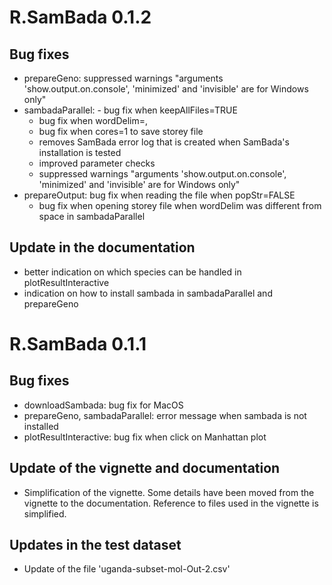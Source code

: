 # R.SamBada 0.1.2

## Bug fixes
- prepareGeno: suppressed warnings "arguments 'show.output.on.console', 'minimized' and 'invisible' are for Windows only"
- sambadaParallel: - bug fix when keepAllFiles=TRUE 
	- bug fix when wordDelim=,
	- bug fix when cores=1 to save storey file
	- removes SamBada error log that is created when SamBada's installation is tested
	- improved parameter checks
	- suppressed warnings "arguments 'show.output.on.console', 'minimized' and 'invisible' are for Windows only"
- prepareOutput: bug fix when reading the file when popStr=FALSE
	- bug fix when opening storey file when wordDelim was different from space in sambadaParallel

## Update in the documentation
- better indication on which species can be handled in plotResultInteractive
- indication on how to install sambada in sambadaParallel and prepareGeno

# R.SamBada 0.1.1

## Bug fixes
- downloadSambada: bug fix for MacOS
- prepareGeno, sambadaParallel: error message when sambada is not installed
- plotResultInteractive: bug fix when click on Manhattan plot
## Update of the vignette and documentation
- Simplification of the vignette. Some details have been moved from the vignette to the documentation. Reference to files used in the vignette is simplified.
## Updates in the test dataset
- Update of the file 'uganda-subset-mol-Out-2.csv'
